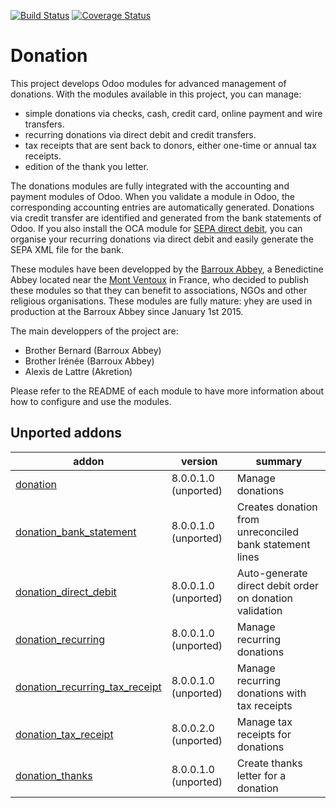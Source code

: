 [![Build Status](https://travis-ci.org/OCA/donation.svg?branch=9.0)](https://travis-ci.org/OCA/donation)
[![Coverage Status](https://coveralls.io/repos/OCA/donation/badge.png?branch=9.0)](https://coveralls.io/r/OCA/donation?branch=9.0)

# Donation

This project develops Odoo modules for advanced management of donations. With the modules available in this project, you can manage:
* simple donations via checks, cash, credit card, online payment and wire transfers.
* recurring donations via direct debit and credit transfers.
* tax receipts that are sent back to donors, either one-time or annual tax receipts.
* edition of the thank you letter.

The donations modules are fully integrated with the accounting and payment modules of Odoo. When you validate a module in Odoo, the corresponding accounting entries are automatically generated. Donations via credit transfer are identified and generated from the bank statements of Odoo. If you also install the OCA module for [SEPA direct debit](https://github.com/OCA/bank-payment/tree/9.0/account_banking_sepa_direct_debit), you can organise your recurring donations via direct debit and easily generate the SEPA XML file for the bank.

These modules have been developped by the
[Barroux Abbey](http://www.barroux.org/), a Benedictine Abbey located near the
[Mont Ventoux](http://en.wikipedia.org/wiki/Mont_Ventoux) in France,
who decided to publish these modules so that they can benefit to
associations, NGOs and other religious organisations. These modules are
fully mature: yhey are used in production at the Barroux Abbey since
January 1st 2015.

The main developpers of the project are:
* Brother Bernard (Barroux Abbey)
* Brother Irénée (Barroux Abbey)
* Alexis de Lattre (Akretion)

Please refer to the README of each module to have more information about
how to configure and use the modules.

[//]: # (addons)
Unported addons
---------------
addon | version | summary
--- | --- | ---
[donation](donation/) | 8.0.0.1.0 (unported) | Manage donations
[donation_bank_statement](donation_bank_statement/) | 8.0.0.1.0 (unported) | Creates donation from unreconciled bank statement lines
[donation_direct_debit](donation_direct_debit/) | 8.0.0.1.0 (unported) | Auto-generate direct debit order on donation validation
[donation_recurring](donation_recurring/) | 8.0.0.1.0 (unported) | Manage recurring donations
[donation_recurring_tax_receipt](donation_recurring_tax_receipt/) | 8.0.0.1.0 (unported) | Manage recurring donations with tax receipts
[donation_tax_receipt](donation_tax_receipt/) | 8.0.0.2.0 (unported) | Manage tax receipts for donations
[donation_thanks](donation_thanks/) | 8.0.0.1.0 (unported) | Create thanks letter for a donation

[//]: # (end addons)

